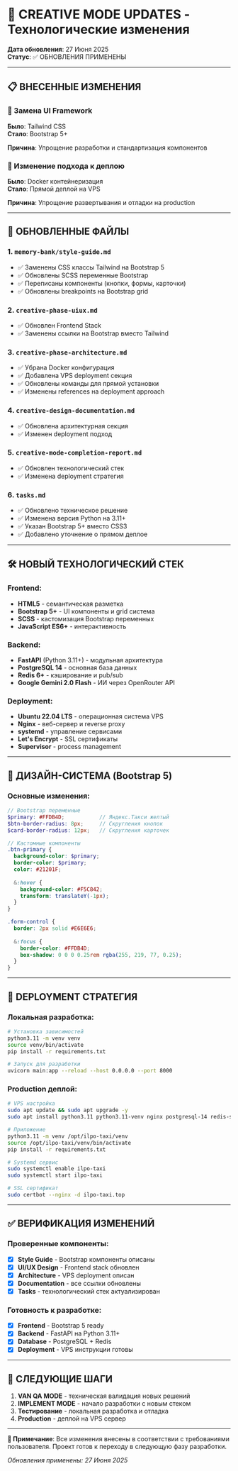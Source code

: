 # 🔄 CREATIVE MODE UPDATES - Технологические изменения

**Дата обновления**: 27 Июня 2025  
**Статус**: ✅ ОБНОВЛЕНИЯ ПРИМЕНЕНЫ  

---

## 📋 ВНЕСЕННЫЕ ИЗМЕНЕНИЯ

### 🎨 Замена UI Framework
**Было**: Tailwind CSS  
**Стало**: Bootstrap 5+  

**Причина**: Упрощение разработки и стандартизация компонентов

### 🚀 Изменение подхода к деплою
**Было**: Docker контейнеризация  
**Стало**: Прямой деплой на VPS  

**Причина**: Упрощение развертывания и отладки на production

---

## 📁 ОБНОВЛЕННЫЕ ФАЙЛЫ

### 1. `memory-bank/style-guide.md`
- ✅ Заменены CSS классы Tailwind на Bootstrap 5
- ✅ Обновлены SCSS переменные Bootstrap
- ✅ Переписаны компоненты (кнопки, формы, карточки)
- ✅ Обновлены breakpoints на Bootstrap grid

### 2. `creative-phase-uiux.md`
- ✅ Обновлен Frontend Stack
- ✅ Заменены ссылки на Bootstrap вместо Tailwind

### 3. `creative-phase-architecture.md`  
- ✅ Убрана Docker конфигурация
- ✅ Добавлена VPS deployment секция
- ✅ Обновлены команды для прямой установки
- ✅ Изменены references на deployment approach

### 4. `creative-design-documentation.md`
- ✅ Обновлена архитектурная секция
- ✅ Изменен deployment подход

### 5. `creative-mode-completion-report.md`
- ✅ Обновлен технологический стек
- ✅ Изменена deployment стратегия

### 6. `tasks.md`
- ✅ Обновлено техническое решение
- ✅ Изменена версия Python на 3.11+
- ✅ Указан Bootstrap 5+ вместо CSS3
- ✅ Добавлено уточнение о прямом деплое

---

## 🛠️ НОВЫЙ ТЕХНОЛОГИЧЕСКИЙ СТЕК

### Frontend:
- **HTML5** - семантическая разметка
- **Bootstrap 5+** - UI компоненты и grid система  
- **SCSS** - кастомизация Bootstrap переменных
- **JavaScript ES6+** - интерактивность

### Backend:
- **FastAPI** (Python 3.11+) - модульная архитектура
- **PostgreSQL 14** - основная база данных
- **Redis 6+** - кэширование и pub/sub
- **Google Gemini 2.0 Flash** - ИИ через OpenRouter API

### Deployment:
- **Ubuntu 22.04 LTS** - операционная система VPS
- **Nginx** - веб-сервер и reverse proxy  
- **systemd** - управление сервисами
- **Let's Encrypt** - SSL сертификаты
- **Supervisor** - process management

---

## 🎨 ДИЗАЙН-СИСТЕМА (Bootstrap 5)

### Основные изменения:
```scss
// Bootstrap переменные
$primary: #FFDB4D;           // Яндекс.Такси желтый
$btn-border-radius: 8px;     // Скругления кнопок
$card-border-radius: 12px;   // Скругления карточек

// Кастомные компоненты
.btn-primary {
  background-color: $primary;
  border-color: $primary;
  color: #21201F;
  
  &:hover {
    background-color: #F5C842;
    transform: translateY(-1px);
  }
}

.form-control {
  border: 2px solid #E6E6E6;
  
  &:focus {
    border-color: #FFDB4D;
    box-shadow: 0 0 0 0.25rem rgba(255, 219, 77, 0.25);
  }
}
```

---

## 🚀 DEPLOYMENT СТРАТЕГИЯ

### Локальная разработка:
```bash
# Установка зависимостей  
python3.11 -m venv venv
source venv/bin/activate
pip install -r requirements.txt

# Запуск для разработки
uvicorn main:app --reload --host 0.0.0.0 --port 8000
```

### Production деплой:
```bash
# VPS настройка
sudo apt update && sudo apt upgrade -y
sudo apt install python3.11 python3.11-venv nginx postgresql-14 redis-server

# Приложение
python3.11 -m venv /opt/ilpo-taxi/venv
source /opt/ilpo-taxi/venv/bin/activate
pip install -r requirements.txt

# Systemd сервис
sudo systemctl enable ilpo-taxi
sudo systemctl start ilpo-taxi

# SSL сертификат
sudo certbot --nginx -d ilpo-taxi.top
```

---

## ✅ ВЕРИФИКАЦИЯ ИЗМЕНЕНИЙ

### Проверенные компоненты:
- [x] **Style Guide** - Bootstrap компоненты описаны
- [x] **UI/UX Design** - Frontend stack обновлен
- [x] **Architecture** - VPS deployment описан
- [x] **Documentation** - все ссылки обновлены
- [x] **Tasks** - технологический стек актуализирован

### Готовность к разработке:
- [x] **Frontend** - Bootstrap 5 ready
- [x] **Backend** - FastAPI на Python 3.11+
- [x] **Database** - PostgreSQL + Redis
- [x] **Deployment** - VPS инструкции готовы

---

## 🎯 СЛЕДУЮЩИЕ ШАГИ

1. **VAN QA MODE** - техническая валидация новых решений
2. **IMPLEMENT MODE** - начало разработки с новым стеком
3. **Тестирование** - локальная разработка и отладка
4. **Production** - деплой на VPS сервер

---

**📝 Примечание**: Все изменения внесены в соответствии с требованиями пользователя. Проект готов к переходу в следующую фазу разработки.

*Обновления применены: 27 Июня 2025* 